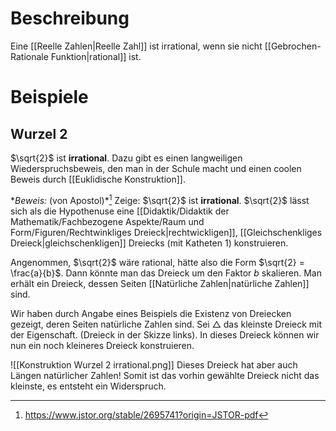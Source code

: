 # Beschreibung
Eine [[Reelle Zahlen|Reelle Zahl]] ist irrational, wenn sie nicht [[Gebrochen-Rationale Funktion|rational]] ist.

# Beispiele
## Wurzel 2
$\sqrt{2}$ ist **irrational**. Dazu gibt es einen langweiligen Wiederspruchsbeweis, den man in der Schule macht und einen coolen Beweis durch [[Euklidische Konstruktion]].

**Beweis:* (von Apostol)*[^1]
Zeige: $\sqrt{2}$ ist **irrational**.
$\sqrt{2}$ lässt sich als die Hypothenuse eine [[Didaktik/Didaktik der Mathematik/Fachbezogene Aspekte/Raum und Form/Figuren/Rechtwinkliges Dreieck|rechtwickligen]], [[Gleichschenkliges Dreieck|gleichschenkligen]] Dreiecks (mit Katheten 1) konstruieren.

Angenommen, $\sqrt{2}$ wäre rational, hätte also die Form $\sqrt{2} = \frac{a}{b}$.
Dann könnte man das Dreieck um den Faktor $b$ skalieren. Man erhält ein Dreieck, dessen Seiten [[Natürliche Zahlen|natürliche Zahlen]] sind.

Wir haben durch Angabe eines Beispiels die Existenz von Dreiecken gezeigt, deren Seiten natürliche Zahlen sind.
Sei $\triangle$ das kleinste Dreieck mit der Eigenschaft. (Dreieck in der Skizze links).
In dieses Dreieck können wir nun ein noch kleineres Dreieck konstruieren.

![[Konstruktion Wurzel 2 irrational.png]]
Dieses Dreieck hat aber auch Längen natürlicher Zahlen! Somit ist das vorhin gewählte Dreieck nicht das kleinste, es entsteht ein Widerspruch.


[^1]: https://www.jstor.org/stable/2695741?origin=JSTOR-pdf
